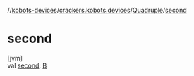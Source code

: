 //[kobots-devices](../../../index.md)/[crackers.kobots.devices](../index.md)/[Quadruple](index.md)/[second](second.md)

# second

[jvm]\
val [second](second.md): [B](index.md)
